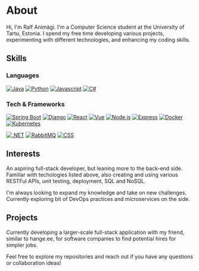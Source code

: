 # About

Hi, I'm Ralf Animägi. I'm a Computer Science student at the University of Tartu, Estonia. I spend my free time developing various projects, experimenting with different technologies, and enhancing my coding skills.

## Skills

### Languages
[![Java][Java-img]][Java-url]
[![Python][Python-img]][Python-url]
[![Javascript][Javascript-img]][Javascript-url]
[![C#][C#-img]][C#-url]

### Tech & Frameworks
[![Spring Boot][Springboot-img]][Springboot-url]
[![Django][Django-img]][Django-url]
[![React][React-img]][React-url]
[![Vue][Vue-img]][Vue-url]
[![Node.js][Node.js-img]][Node.js-url]
[![Express][Express-img]][Express-url]
[![Docker][Docker-img]][Docker-url]
[![Kubernetes][Kubernetes-img]][Kubernetes-url]

[![.NET][.NET-img]][.NET-url]
[![RabbitMQ][RabbitMQ-img]][RabbitMQ-url]
[![CSS][CSS-img]][CSS-url]


## Interests
An aspiring full-stack developer, but leaning more to the back-end side. Familiar with techologies listed above, also creating and using various RESTFul APIs, unit testing, deployment, SQL and NoSQL.

I'm always looking to expand my knowledge and take on new challenges. Currently exploring bit of DevOps practices and microservices on the side.


## Projects 

Currently developing a larger-scale full-stack application with my friend, similar to hange.ee, for software companies to find potential hires for simpler jobs.

Feel free to explore my repositories and reach out if you have any questions or collaboration ideas!


<!-- MARKDOWN LINKS & IMAGES -->
[Springboot-url]: https://spring.io/projects/spring-boot
[Springboot-img]: https://img.shields.io/badge/Spring-6DB33F?style=for-the-badge&logo=spring&logoColor=white
[Django-url]: https://www.djangoproject.com/
[Django-img]: https://img.shields.io/badge/Django-092E20?style=for-the-badge&logo=django&logoColor=white
[React-img]: https://img.shields.io/badge/React-20232A?style=for-the-badge&logo=react&logoColor=61DAFB
[React-url]: https://reactjs.org/
[Vue-img]: https://img.shields.io/badge/Vue.js-35495E?style=for-the-badge&logo=vuedotjs&logoColor=4FC08D
[Vue-url]: https://vuejs.org/
[Node.js-img]: https://img.shields.io/badge/Node.js-43853D?style=for-the-badge&logo=node.js&logoColor=white
[Node.js-url]: https://nodejs.org/en
[Express-img]: 	https://img.shields.io/badge/Express.js-404D59?style=for-the-badge
[Express-url]: https://expressjs.com/
[.NET-img]: https://img.shields.io/badge/.NET-5C2D91?style=for-the-badge&logo=.net&logoColor=white
[.NET-url]: https://dotnet.microsoft.com/en-us/learn/dotnet/what-is-dotnet
[RabbitMQ-img]: https://img.shields.io/badge/rabbitmq-%23FF6600.svg?&style=for-the-badge&logo=rabbitmq&logoColor=white
[RabbitMQ-url]: https://www.rabbitmq.com/
[Docker-img]: https://img.shields.io/badge/docker-%230db7ed.svg?style=for-the-badge&logo=docker&logoColor=white
[Docker-url]: https://www.docker.com/
[Kubernetes-img]: https://img.shields.io/badge/docker-%230db7ed.svg?style=for-the-badge&logo=docker&logoColor=white
[Kubernetes-url]: https://kubernetes.io/
[CSS-img]: https://img.shields.io/badge/CSS-239120?&style=for-the-badge&logo=css3&logoColor=white
[CSS-url]: https://www.w3schools.com/Css/


[Javascript-img]: https://img.shields.io/badge/JavaScript-323330?style=for-the-badge&logo=javascript&logoColor=F7DF1E
[Javascript-url]: https://www.javascript.com/
[Java-img]: https://img.shields.io/badge/Java-ED8B00?style=for-the-badge&logo=openjdk&logoColor=white
[Java-url]: https://www.java.com/en/
[C#-img]: https://img.shields.io/badge/C%23-239120?style=for-the-badge&logo=c-sharp&logoColor=white
[C#-url]: https://dotnet.microsoft.com/en-us/languages/csharp
[Python-img]: https://img.shields.io/badge/Python-14354C?style=for-the-badge&logo=python&logoColor=white
[Python-url]: https://www.python.org/

